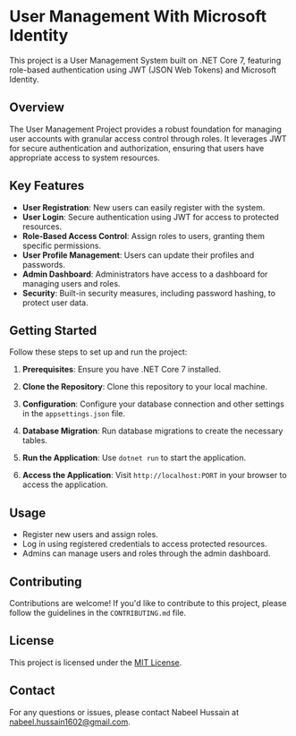# User Management With Microsoft Identity

This project is a User Management System built on .NET Core 7, featuring role-based authentication using JWT (JSON Web Tokens) and Microsoft Identity.

## Overview

The User Management Project provides a robust foundation for managing user accounts with granular access control through roles. It leverages JWT for secure authentication and authorization, ensuring that users have appropriate access to system resources.

## Key Features

- **User Registration**: New users can easily register with the system.
- **User Login**: Secure authentication using JWT for access to protected resources.
- **Role-Based Access Control**: Assign roles to users, granting them specific permissions.
- **User Profile Management**: Users can update their profiles and passwords.
- **Admin Dashboard**: Administrators have access to a dashboard for managing users and roles.
- **Security**: Built-in security measures, including password hashing, to protect user data.

## Getting Started

Follow these steps to set up and run the project:

1. **Prerequisites**: Ensure you have .NET Core 7 installed.

2. **Clone the Repository**: Clone this repository to your local machine.

3. **Configuration**: Configure your database connection and other settings in the `appsettings.json` file.

4. **Database Migration**: Run database migrations to create the necessary tables.

5. **Run the Application**: Use `dotnet run` to start the application.

6. **Access the Application**: Visit `http://localhost:PORT` in your browser to access the application.

## Usage

- Register new users and assign roles.
- Log in using registered credentials to access protected resources.
- Admins can manage users and roles through the admin dashboard.

## Contributing

Contributions are welcome! If you'd like to contribute to this project, please follow the guidelines in the `CONTRIBUTING.md` file.

## License

This project is licensed under the [MIT License](LICENSE.md).

## Contact

For any questions or issues, please contact Nabeel Hussain at nabeel.hussain1602@gmail.com.
